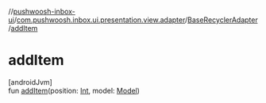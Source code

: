 //[pushwoosh-inbox-ui](../../../index.md)/[com.pushwoosh.inbox.ui.presentation.view.adapter](../index.md)/[BaseRecyclerAdapter](index.md)/[addItem](add-item.md)

# addItem

[androidJvm]\
fun [addItem](add-item.md)(position: [Int](https://kotlinlang.org/api/latest/jvm/stdlib/kotlin-stdlib/kotlin/-int/index.html), model: [Model](index.md))
